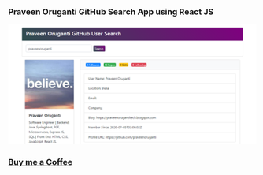 ### Praveen Oruganti GitHub Search App using React JS

![screenshot of the app](https://raw.githubusercontent.com/praveenoruganti/praveenoruganti-reactjs/master/0_Projects/praveenoruganti-github-search/src/images/screenshot.PNG "Messenger App")


### [Buy me a Coffee](http://bit.ly/2WryDT8)